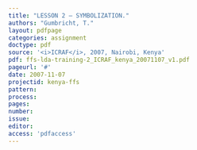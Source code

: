 ```yaml
---
title: "LESSON 2 – SYMBOLIZATION."
authors: "Gumbricht, T."
layout: pdfpage
categories: assignment
doctype: pdf
source: '<i>ICRAF</i>, 2007, Nairobi, Kenya'
pdf: ffs-lda-training-2_ICRAF_kenya_20071107_v1.pdf
pageurl: '#'
date: 2007-11-07
projectid: kenya-ffs
pattern:
process:
pages:
number:
issue:
editor:
access: 'pdfaccess'
---
```

